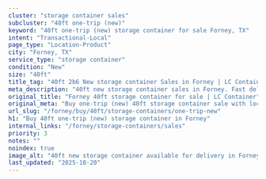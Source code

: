 ```yaml
---
cluster: "storage container sales"
subcluster: "40ft one-trip (new)"
keyword: "40ft one-trip (new) storage container for sale Forney, TX"
intent: "Transactional-Local"
page_type: "Location-Product"
city: "Forney, TX"
service_type: "storage container"
condition: "New"
size: "40ft"
title_tag: "40ft 2b6 New storage container Sales in Forney | LC Container"
meta_description: "40ft new storage container sales in Forney. Fast delivery, competitive pricing. Serving storage containers area. Quote ID: MRA. Call (214) 524-4168 for your free quote today."
original_title: "Forney 40ft storage container for sale | LC Container"
original_meta: "Buy one-trip (new) 40ft storage container sale with local delivery in Forney, TX. LC Container — local Since 2003. Request a fast quote today."
url_slug: "/forney/buy/40ft/storage-containers/one-trip-new"
h1: "Buy 40ft one-trip (new) storage container in Forney"
internal_links: "/forney/storage-containers/sales"
priority: 3
notes: ""
noindex: true
image_alt: "40ft new storage container available for delivery in Forney"
last_updated: "2025-10-20"
---
```


<!-- TODO: Add unique city/inventory copy, images, and internal links here. -->
